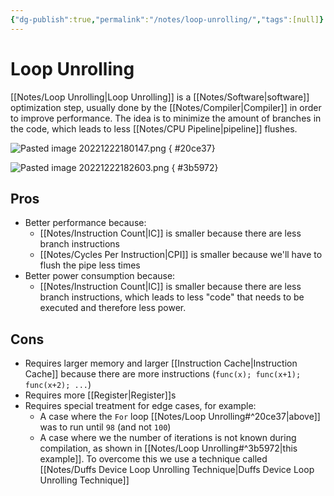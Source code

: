 ```yaml
---
{"dg-publish":true,"permalink":"/notes/loop-unrolling/","tags":[null]}
---
```




# Loop Unrolling
[[Notes/Loop Unrolling\|Loop Unrolling]] is a [[Notes/Software\|software]] optimization step, usually done by the [[Notes/Compiler\|Compiler]] in order to improve performance.
The idea is to minimize the amount of branches in the code, which leads to less [[Notes/CPU Pipeline\|pipeline]] flushes.

![Pasted image 20221222180147.png](/img/user/Assets/Pasted%20image%2020221222180147.png)
{ #20ce37}


![Pasted image 20221222182603.png](/img/user/Assets/Pasted%20image%2020221222182603.png)
{ #3b5972}


## Pros
- Better performance because:
	- [[Notes/Instruction Count\|IC]] is smaller because there are less branch instructions
	- [[Notes/Cycles Per Instruction\|CPI]] is smaller because we'll have to flush the pipe less times
- Better power consumption because:
	- [[Notes/Instruction Count\|IC]] is smaller because there are less branch instructions, which leads to less "code" that needs to be executed and therefore less power.

## Cons
- Requires larger memory and larger [[Instruction Cache\|Instruction Cache]] because there are more instructions (`func(x); func(x+1); func(x+2); ...`)
- Requires more [[Register\|Register]]s
- Requires special treatment for edge cases, for example:
	- A case where the `For` loop [[Notes/Loop Unrolling#^20ce37\|above]] was to run until `98` (and not `100`)
	- A case where we the number of iterations is not known during compilation, as shown in [[Notes/Loop Unrolling#^3b5972\|this example]]. To overcome this we use a technique called [[Notes/Duffs Device Loop Unrolling Technique\|Duffs Device Loop Unrolling Technique]]